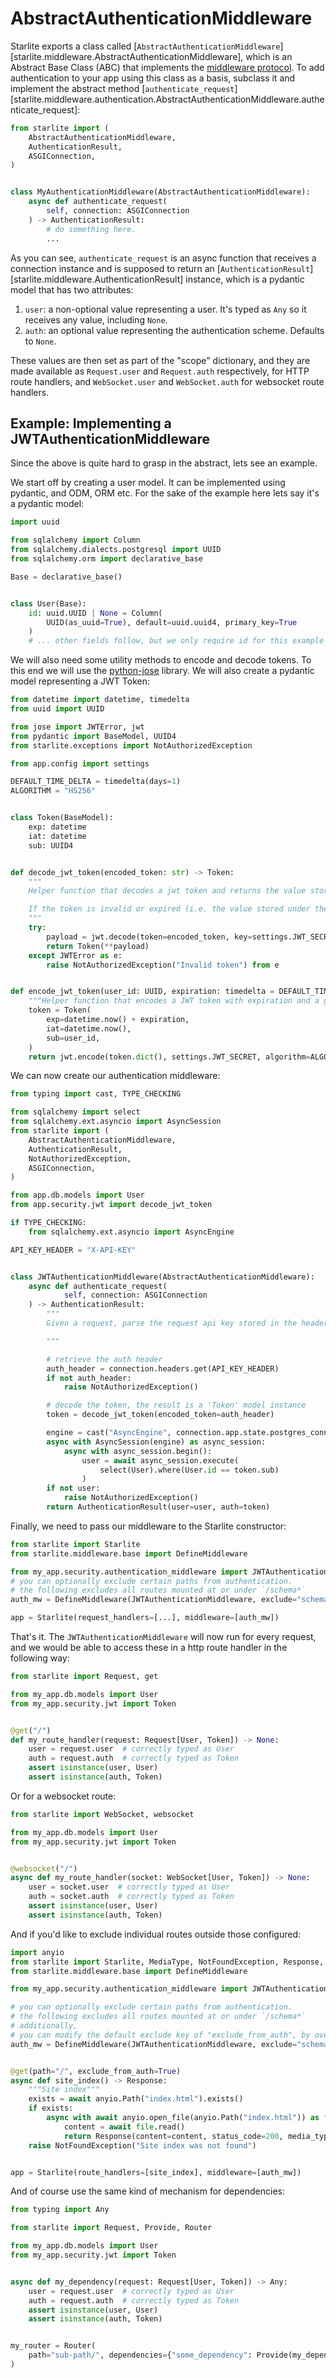 # AbstractAuthenticationMiddleware

Starlite exports a class called [`AbstractAuthenticationMiddleware`][starlite.middleware.AbstractAuthenticationMiddleware],
which is an Abstract Base Class (ABC) that implements the [middleware protocol](../7-middleware/0-middleware-intro.md#the-middleware-protocol).
To add authentication to your app using this class as a basis, subclass it and implement the abstract method
[`authenticate_request`][starlite.middleware.authentication.AbstractAuthenticationMiddleware.authenticate_request]:

```python
from starlite import (
    AbstractAuthenticationMiddleware,
    AuthenticationResult,
    ASGIConnection,
)


class MyAuthenticationMiddleware(AbstractAuthenticationMiddleware):
    async def authenticate_request(
        self, connection: ASGIConnection
    ) -> AuthenticationResult:
        # do something here.
        ...
```

As you can see, `authenticate_request` is an async function that receives a connection instance and is supposed to return
an [`AuthenticationResult`][starlite.middleware.AuthenticationResult] instance, which is a pydantic model that has two attributes:

1. `user`: a non-optional value representing a user. It's typed as `Any` so it receives any value, including `None`.
2. `auth`: an optional value representing the authentication scheme. Defaults to `None`.

These values are then set as part of the "scope" dictionary, and they are made available as `Request.user`
and `Request.auth` respectively, for HTTP route handlers, and `WebSocket.user` and `WebSocket.auth` for websocket route
handlers.

## Example: Implementing a JWTAuthenticationMiddleware

Since the above is quite hard to grasp in the abstract, lets see an example.

We start off by creating a user model. It can be implemented using pydantic, and ODM, ORM etc. For the sake of the
example here lets say it's a pydantic model:

```python title="my_app/db/models.py"
import uuid

from sqlalchemy import Column
from sqlalchemy.dialects.postgresql import UUID
from sqlalchemy.orm import declarative_base

Base = declarative_base()


class User(Base):
    id: uuid.UUID | None = Column(
        UUID(as_uuid=True), default=uuid.uuid4, primary_key=True
    )
    # ... other fields follow, but we only require id for this example
```

We will also need some utility methods to encode and decode tokens. To this end we will use
the [python-jose](https://github.com/mpdavis/python-jose) library. We will also create a pydantic model representing a
JWT Token:

```python title="my_app/security/jwt.py"
from datetime import datetime, timedelta
from uuid import UUID

from jose import JWTError, jwt
from pydantic import BaseModel, UUID4
from starlite.exceptions import NotAuthorizedException

from app.config import settings

DEFAULT_TIME_DELTA = timedelta(days=1)
ALGORITHM = "HS256"


class Token(BaseModel):
    exp: datetime
    iat: datetime
    sub: UUID4


def decode_jwt_token(encoded_token: str) -> Token:
    """
    Helper function that decodes a jwt token and returns the value stored under the 'sub' key

    If the token is invalid or expired (i.e. the value stored under the exp key is in the past) an exception is raised
    """
    try:
        payload = jwt.decode(token=encoded_token, key=settings.JWT_SECRET, algorithms=[ALGORITHM])
        return Token(**payload)
    except JWTError as e:
        raise NotAuthorizedException("Invalid token") from e


def encode_jwt_token(user_id: UUID, expiration: timedelta = DEFAULT_TIME_DELTA) -> str:
    """Helper function that encodes a JWT token with expiration and a given user_id"""
    token = Token(
        exp=datetime.now() + expiration,
        iat=datetime.now(),
        sub=user_id,
    )
    return jwt.encode(token.dict(), settings.JWT_SECRET, algorithm=ALGORITHM)
```

We can now create our authentication middleware:

```python title="my_app/security/authentication_middleware.py"
from typing import cast, TYPE_CHECKING

from sqlalchemy import select
from sqlalchemy.ext.asyncio import AsyncSession
from starlite import (
    AbstractAuthenticationMiddleware,
    AuthenticationResult,
    NotAuthorizedException,
    ASGIConnection,
)

from app.db.models import User
from app.security.jwt import decode_jwt_token

if TYPE_CHECKING:
    from sqlalchemy.ext.asyncio import AsyncEngine

API_KEY_HEADER = "X-API-KEY"


class JWTAuthenticationMiddleware(AbstractAuthenticationMiddleware):
    async def authenticate_request(
            self, connection: ASGIConnection
    ) -> AuthenticationResult:
        """
        Given a request, parse the request api key stored in the header and retrieve the user correlating to the token from the DB

        """

        # retrieve the auth header
        auth_header = connection.headers.get(API_KEY_HEADER)
        if not auth_header:
            raise NotAuthorizedException()

        # decode the token, the result is a 'Token' model instance
        token = decode_jwt_token(encoded_token=auth_header)

        engine = cast("AsyncEngine", connection.app.state.postgres_connection)
        async with AsyncSession(engine) as async_session:
            async with async_session.begin():
                user = await async_session.execute(
                    select(User).where(User.id == token.sub)
                )
        if not user:
            raise NotAuthorizedException()
        return AuthenticationResult(user=user, auth=token)
```

Finally, we need to pass our middleware to the Starlite constructor:

```python title="my_app/main.py"
from starlite import Starlite
from starlite.middleware.base import DefineMiddleware

from my_app.security.authentication_middleware import JWTAuthenticationMiddleware
# you can optionally exclude certain paths from authentication.
# the following excludes all routes mounted at or under `/schema*`
auth_mw = DefineMiddleware(JWTAuthenticationMiddleware, exclude="schema")

app = Starlite(request_handlers=[...], middleware=[auth_mw])
```

That's it. The `JWTAuthenticationMiddleware` will now run for every request, and we would be able to access these in a
http route handler in the following way:

```python
from starlite import Request, get

from my_app.db.models import User
from my_app.security.jwt import Token


@get("/")
def my_route_handler(request: Request[User, Token]) -> None:
    user = request.user  # correctly typed as User
    auth = request.auth  # correctly typed as Token
    assert isinstance(user, User)
    assert isinstance(auth, Token)
```

Or for a websocket route:

```python
from starlite import WebSocket, websocket

from my_app.db.models import User
from my_app.security.jwt import Token


@websocket("/")
async def my_route_handler(socket: WebSocket[User, Token]) -> None:
    user = socket.user  # correctly typed as User
    auth = socket.auth  # correctly typed as Token
    assert isinstance(user, User)
    assert isinstance(auth, Token)
```

And if you'd like to exclude individual routes outside those configured:

```python
import anyio
from starlite import Starlite, MediaType, NotFoundException, Response, get
from starlite.middleware.base import DefineMiddleware

from my_app.security.authentication_middleware import JWTAuthenticationMiddleware

# you can optionally exclude certain paths from authentication.
# the following excludes all routes mounted at or under `/schema*`
# additionally,
# you can modify the default exclude key of "exclude_from_auth", by overriding the `exclude_from_auth_key` parameter on the Authentication Middleware
auth_mw = DefineMiddleware(JWTAuthenticationMiddleware, exclude="schema")


@get(path="/", exclude_from_auth=True)
async def site_index() -> Response:
    """Site index"""
    exists = await anyio.Path("index.html").exists()
    if exists:
        async with await anyio.open_file(anyio.Path("index.html")) as file:
            content = await file.read()
            return Response(content=content, status_code=200, media_type=MediaType.HTML)
    raise NotFoundException("Site index was not found")


app = Starlite(route_handlers=[site_index], middleware=[auth_mw])
```

And of course use the same kind of mechanism for dependencies:

```python
from typing import Any

from starlite import Request, Provide, Router

from my_app.db.models import User
from my_app.security.jwt import Token


async def my_dependency(request: Request[User, Token]) -> Any:
    user = request.user  # correctly typed as User
    auth = request.auth  # correctly typed as Token
    assert isinstance(user, User)
    assert isinstance(auth, Token)


my_router = Router(
    path="sub-path/", dependencies={"some_dependency": Provide(my_dependency)}
)
```
